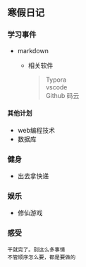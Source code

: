 ## 寒假日记

### 学习事件

* markdown

  * 相关软件

    >Typora  
    >vscode  
    >Github
    >码云

#### 其他计划

* web编程技术
* 数据库

### 健身

* 出去拿快递 

### 娱乐

* 修仙游戏

### 感受

```
干就完了。别这么多事情
不管顺序怎么要，都是要做的
```

